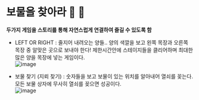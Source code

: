 # 보물을 찾아라 :sheep: :triangular_flag_on_post:
**두가지 게임을 스토리를 통해 자연스럽게 연결하여 즐길 수 있도록 함**
- LEFT OR RIGHT
  : 줄지어 내려오는 양들.. 
    양의 색깔을 보고 왼쪽 목장과 오른쪽 목장 중 알맞은 곳으로 보내야 한다!
    제한시간안에 스테이지들을 클리어하며 최대한 많은 양을 목장에 넣는 게임이다.
<br>![image](https://user-images.githubusercontent.com/48716360/75627148-21d49200-5c11-11ea-877e-59354ff8c814.png)

- 보물 찾기 (지뢰 찾기)
  : 숫자들을 보고 보물이 있는 위치를 알아내어 열쇠를 꽂는다. 모든 보물 상자에 무사히 열쇠를 꽂으면 성공이다.
  <br>![image](https://user-images.githubusercontent.com/48716360/75627173-50eb0380-5c11-11ea-893b-55110117c81c.png)
